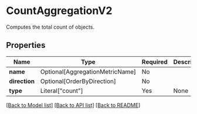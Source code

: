 # CountAggregationV2

Computes the total count of objects.

## Properties
| Name | Type | Required | Description |
| ------------ | ------------- | ------------- | ------------- |
**name** | Optional[AggregationMetricName] | No |  |
**direction** | Optional[OrderByDirection] | No |  |
**type** | Literal["count"] | Yes | None |


[[Back to Model list]](../../../README.md#models-v1-link) [[Back to API list]](../../../README.md#apis-v1-link) [[Back to README]](../../../README.md)
